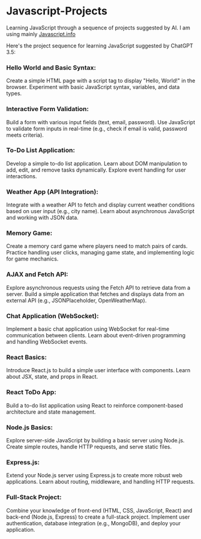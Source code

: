 # Javascript-Projects
Learning JavaScript through a sequence of projects suggested by AI. I am using mainly [Javascript.info](https://javascript.info/)

Here's the project sequence for learning JavaScript suggested by ChatGPT 3.5:

### Hello World and Basic Syntax:

Create a simple HTML page with a script tag to display "Hello, World!" in the browser.
Experiment with basic JavaScript syntax, variables, and data types.

### Interactive Form Validation:
 Build a form with various input fields (text, email, password).
Use JavaScript to validate form inputs in real-time (e.g., check if email is valid, password meets criteria).

### To-Do List Application:
Develop a simple to-do list application.
Learn about DOM manipulation to add, edit, and remove tasks dynamically.
Explore event handling for user interactions.

### Weather App (API Integration):

Integrate with a weather API to fetch and display current weather conditions based on user input (e.g., city name).
Learn about asynchronous JavaScript and working with JSON data.

### Memory Game:
Create a memory card game where players need to match pairs of cards.
Practice handling user clicks, managing game state, and implementing logic for game mechanics.

### AJAX and Fetch API:
Explore asynchronous requests using the Fetch API to retrieve data from a server.
Build a simple application that fetches and displays data from an external API (e.g., JSONPlaceholder, OpenWeatherMap).

### Chat Application (WebSocket):
Implement a basic chat application using WebSocket for real-time communication between clients.
Learn about event-driven programming and handling WebSocket events.

### React Basics:
Introduce React.js to build a simple user interface with components.
Learn about JSX, state, and props in React.

### React ToDo App:
Build a to-do list application using React to reinforce component-based architecture and state management.

### Node.js Basics:
Explore server-side JavaScript by building a basic server using Node.js.
Create simple routes, handle HTTP requests, and serve static files.

### Express.js:
Extend your Node.js server using Express.js to create more robust web applications.
Learn about routing, middleware, and handling HTTP requests.

### Full-Stack Project:
Combine your knowledge of front-end (HTML, CSS, JavaScript, React) and back-end (Node.js, Express) to create a full-stack project.
Implement user authentication, database integration (e.g., MongoDB), and deploy your application.
